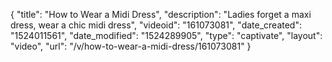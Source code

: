 {
    "title": "How to Wear a Midi Dress",
    "description": "Ladies forget a maxi dress, wear a chic midi dress",
    "videoid": "161073081",
    "date_created": "1524011561",
    "date_modified": "1524289905",
    "type": "captivate",
    "layout": "video",
    "url": "\/v\/how-to-wear-a-midi-dress\/161073081"
}